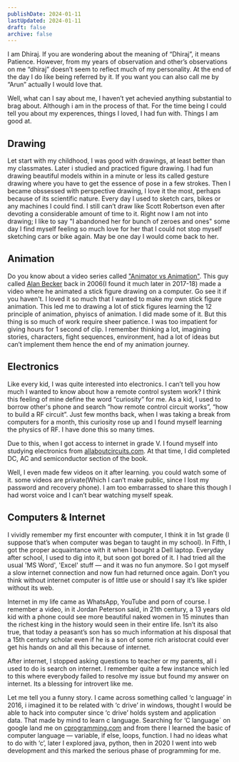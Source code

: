```yaml
---
publishDate: 2024-01-11
lastUpdated: 2024-01-11
draft: false
archive: false
---
```


I am Dhiraj. If you are wondering about the meaning of “Dhiraj”, it means Patience. However, from my years of observation and other’s observations on me “dhiraj” doesn’t seem to reflect much of my personality. At the end of the day I do like being referred by it. If you want you can also call me by “Arun” 
actually I would love that.

Well, what can I say about me, I haven’t yet achevied anything substantial to brag about. Although i am in the process of that. For the time being I could tell you about my experences, things I loved, I had fun with. Things I am good at.

## Drawing

Let start with my childhood, I was good with drawings, at least better than my classmates. Later i studied and practiced figure drawing. I had fun drawing beautiful models within in a minute or less its called gesture drawing where you have to get the essence of pose in a few strokes.
Then I became obssessed with perspective drawing, I love it the most, perhaps because of its scientific nature. Every day I used to sketch cars, bikes or any machines I could find. I still can’t draw like Scott Robertson even after devoting a considerable amount of time to it. Right now I am not into drawing; I like to say "I abandoned her for bunch of zeroes and ones" some day I find myself feeling so much love for her that I could not stop myself sketching cars or bike again. May be one day I would come back to her.

## Animation

Do you know about a video series called ["Animator vs Animation"](https://www.youtube.com/watch?v=npTC6b5-yvM). This guy called [Alan Becker](https://www.youtube.com/@alanbecker) back in 2006(I found it much later in 2017-18) made a video where he animated a stick figure drawing on a computer. Go see it if you haven't. I loved it so much that I wanted to make my own stick figure animation. This led me to drawing a lot of stick figures learning the 12 principle of animation, phyiscs of animation. I did made some of it. But this thing is so much of work require sheer patience. I was too impatient for giving hours for 1 second of clip. I remember thinking a lot, imagining stories, characters, fight sequences, environment, had a lot of ideas but can’t implement them hence the end of my animation journey.

## Electronics

Like every kid, I was quite interested into electronics. I can’t tell you how much I wanted to know about how a remote control system work? I think this feeling of mine define the word “curiosity” for me. As a kid, I used to borrow other's phone and search “how remote control circuit works”, “how to build a RF circuit”. Just few months back, when I was taking a break from computers for a month, this curiosity rose up and I found myself learning the physics of RF. I have done this so many times.

Due to this, when I got access to internet in grade V. I found myself into studying electronics from [allaboutcircuits.com](http://allaboutcircuits.com). At that time, I did completed DC, AC and semiconductor section of the book.

Well, I even made few videos on it after learning. you could watch some of it. some videos are private(Which I can’t make public, since I lost my password and recovery phone). I am too embarrassed to share this though I had worst voice and I can’t bear watching myself speak.

## Computers & Internet

I vividly remember my first encounter with computer, I think it in 1st grade (I suppose that’s when computer was began to taught in my school). In Fifth, I got the proper acquaintance with it when I bought a Dell laptop. Everyday after school, I used to dig into it, but soon got bored of it. I had tried all the usual 'MS Word', 'Excel' stuff — and it was no fun anymore. So I got myself a slow internet connection and now fun had returned once again. Don’t you think without internet computer is of little use or should I say it’s like spider without its web.

Internet in my life came as WhatsApp, YouTube and porn of course. I remember a video, in it Jordan Peterson said, in 21th century, a 13 years old kid with a phone could see more beautiful naked women in 15 minutes than the richest king in the history would seen in their entire life. Isn’t its also true, that today a peasant’s son has so much information at his disposal that a 15th century scholar even if he is a son of some rich aristocrat could ever get his hands on and all this because of internet.

After internet, I stopped asking questions to teacher or my parents, all i used to do is search on internet. I remember quite a few instance which led to this where everybody failed to resolve my issue but found my answer on internet. Its a blessing for introvert like me.

Let me tell you a funny story. I came across something called ‘c language’ in 2016, i imagined it to be related with ‘c drive’ in windows, thought I would be able to hack into computer since ‘c drive’ holds system and application data. That made by mind to learn c language. Searching for ‘C language` on google land me on [cprogramming.com](http://cprogramming.com) and from there I learned the basic of computer language — variable, if else, loops, function. I had no ideas what to do with ‘c’, later I explored java, python, then in 2020 I went into web development and this marked the serious phase of programming for me.

